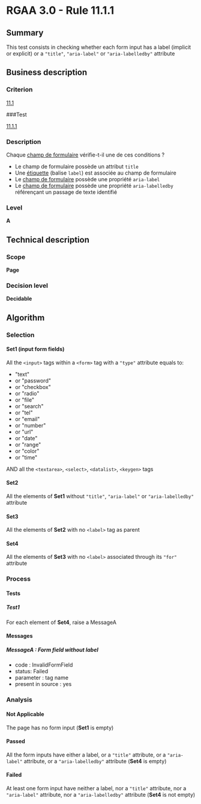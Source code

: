 # RGAA 3.0 -  Rule 11.1.1

## Summary

This test consists in checking whether each form input has a label (implicit or explicit) or a `"title"`, `"aria-label"` or `"aria-labelledby"` attribute 

## Business description

### Criterion

[11.1](http://references.modernisation.gouv.fr/referentiel-technique-0#crit-11-1)

###Test

[11.1.1](http://disic.github.io/rgaa_referentiel_en/RGAA3.0_Criteria_English_version_v1.html#test-11-1-1)

### Description

Chaque <a href="http://references.modernisation.gouv.fr/referentiel-technique-0#mChpSaisie">champ de formulaire</a> v&eacute;rifie-t-il une de ces conditions ? 
 
 *  Le champ de formulaire poss&egrave;de un attribut `title` 
 *  Une <a href="http://references.modernisation.gouv.fr/referentiel-technique-0#mEtiquette">&eacute;tiquette</a> (balise `label`) est associ&eacute;e au champ de formulaire 
 * Le <a href="http://references.modernisation.gouv.fr/referentiel-technique-0#mChpSaisie">champ de formulaire</a> poss&egrave;de une propri&eacute;t&eacute; `aria-label` 
 * Le <a href="http://references.modernisation.gouv.fr/referentiel-technique-0#mChpSaisie">champ de formulaire</a> poss&egrave;de une propri&eacute;t&eacute; `aria-labelledby` r&eacute;f&eacute;ren&ccedil;ant un passage de texte identifi&eacute; 

### Level

**A**

## Technical description

### Scope

**Page**

### Decision level

**Decidable**

## Algorithm

### Selection

#### Set1 (input form fields)

All the `<input>` tags within a `<form>` tag with a `"type"` attribute equals to:
-  "text"
-   or "password"
-   or "checkbox"
-   or "radio"
-   or "file"
-   or "search"
-   or "tel"
-   or "email"
-   or "number"
-   or "url"
-   or "date"
-   or "range"
-   or "color"
-   or "time"

AND all the `<textarea>`, `<select>`, `<datalist>`, `<keygen>` tags

#### Set2

All the elements of **Set1** without `"title"`, `"aria-label"` or `"aria-labelledby"` attribute 

#### Set3

All the elements of **Set2** with no `<label>` tag as parent

#### Set4

All the elements of **Set3** with no `<label>` associated through its `"for"` attribute

### Process

#### Tests

##### Test1

For each element of **Set4**, raise a MessageA

#### Messages

##### MessageA : Form field without label

- code : InvalidFormField
- status: Failed
- parameter : tag name
- present in source : yes

### Analysis

#### Not Applicable

The page has no form input (**Set1** is empty)

#### Passed

All the form inputs have either a label, or a `"title"` attribute, or a `"aria-label"` attribute, or a `"aria-labelledby"` attribute (**Set4** is empty)

#### Failed

At least one form input have neither a label, nor a `"title"` attribute, nor a `"aria-label"` attribute, nor a `"aria-labelledby"` attribute (**Set4** is not empty)
